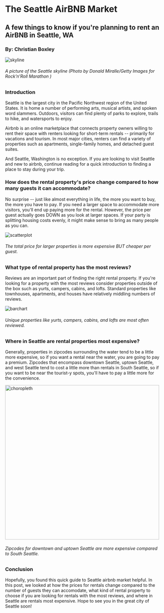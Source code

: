 # The Seattle AirBNB Market
## A few things to know if you're planning to rent an AirBNB in Seattle, WA

### By: Christian Boxley

![skyline](https://user-images.githubusercontent.com/61479525/129959757-e50a169f-52c4-49b4-9996-daa420868997.jpeg)
###### A picture of the Seattle skyline (Photo by Donald Miralle/Getty Images for Rock’n’Roll Marathon )

### Introduction

Seattle is the largest city in the Pacific Northwest region of the United States. It is home a number of performing arts, musical artists, and spoken word slammers. Outdoors, visitors can find plenty of parks to explore, trails to hike, and watersports to enjoy. 

Airbnb is an online marketplace that connects property owners willing to rent their space with renters looking for short-term rentals -- primarily for vacations and tourism. In most major cities, renters can find a variety of properties such as apartments, single-family homes, and detached guest suites. 

And Seattle, Washington is no exception. If you are looking to visit Seattle and new to airbnb, continue reading for a quick introduction to finding a place to stay during your trip.

### How does the rental property's price change compared to how many guests it can accommodate?

No surprise -- just like almost everything in life, the more you want to buy, the more you have to pay. If you need a larger space to accommodate more visitors, you'll end up paying more for the rental. However, the price per guest actually goes DOWN as you look at larger spaces. If your party is splitting housing costs evenly, it might make sense to bring as many people as you can.

![scatterplot](https://user-images.githubusercontent.com/61479525/129959568-11df47ec-939f-4897-9731-a37501994ad1.png)
###### The total price for larger properties is more expensive BUT cheaper per guest.

### What type of rental property has the most reviews?

Reviews are an important part of finding the right rental property. If you're looking for a property with the most reviews consider properties outside of the box such as yurts, campers, cabins, and lofts. Standard properties like townhouses, apartments, and houses have relatively middling numbers of reviews.

![barchart](https://user-images.githubusercontent.com/61479525/129959615-b19ec147-1fc5-47a6-8a8b-f7194fa6be76.png)
###### Unique properties like yurts, campers, cabins, and lofts are most often reviewed.

### Where in Seattle are rental properties most expensive?

Generally, properties in zipcodes surrounding the water tend to be a little more expensive, so if you want a rental near the water, you are going to pay a premium. Zipcodes that encompass downtown Seattle, uptown Seattle, and west Seattle tend to cost a little more than rentals in South Seattle, so if you want to be near the tourist-y spots, you'll have to pay a little more for the convenience. 

<img width="500" alt="choropleth" src="https://user-images.githubusercontent.com/61479525/129959470-f4a9f2df-a098-4c21-9c57-41ea7028b179.png">

###### Zipcodes for downtown and uptown Seattle are more expensive compared to South Seattle.

### Conclusion

Hopefully, you found this quick guide to Seattle airbnb market helpful. In this post, we looked at how the prices for rentals change compared to the number of guests they can accomodate, what kind of rental property to choose if you are looking for rentals with the most reviews, and where in Seattle are rentals most expensive. Hope to see you in the great city of Seattle soon!
